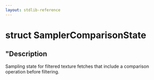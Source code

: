```yaml
---
layout: stdlib-reference
---
```


# struct SamplerComparisonState

## "Description

Sampling state for filtered texture fetches that include a comparison operation before filtering.


